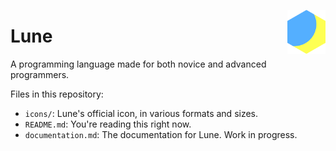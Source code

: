 [<img align="right" height="70" src="icons/netw-large.png">]()
# Lune
A programming language made for both novice and advanced programmers.

Files in this repository:
- `icons/`: Lune's official icon, in various formats and sizes.
- `README.md`: You're reading this right now.
- `documentation.md`: The documentation for Lune. Work in progress.

